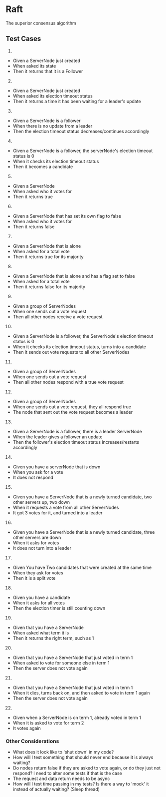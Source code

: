 # Raft

The superior consensus algorithm

## Test Cases

1. <br/>

- Given a ServerNode just created
- When asked its state
- Then it returns that it is a Follower

2. <br/>

- Given a ServerNode just created
- When asked its election timeout status
- Then it returns a time it has been waiting for a leader's update

3. <br/>

- Given a ServerNode is a follower
- When there is no update from a leader
- Then the election timeout status decreases/continues accordingly

4. <br/>

- Given a ServerNode is a follower, the serverNode's election timeout status is 0
- When it checks its election timeout status
- Then it becomes a candidate

5. <br/>

- Given a ServerNode
- When asked who it votes for
- Then it returns true

6. <br/>

- Given a ServerNode that has set its own flag to false
- When asked who it votes for
- Then it returns false

7. <br/>

- Given a ServerNode that is alone
- When asked for a total vote
- Then it returns true for its majority

8. <br/>

- Given a ServerNode that is alone and has a flag set to false
- When asked for a total vote
- Then it returns false for its majority

9. <br/>

- Given a group of ServerNodes
- When one sends out a vote request
- Then all other nodes receive a vote request

10. <br/>

- Given a ServerNode is a follower, the ServerNode's election timeout status is 0
- When it checks its election timeout status, turns into a candidate
- Then it sends out vote requests to all other ServerNodes

11. <br/>

- Given a group of ServerNodes
- When one sends out a vote request
- Then all other nodes respond with a true vote request

12. <br/>

- Given a group of ServerNodes
- When one sends out a vote request, they all respond true
- The node that sent out the vote request becomes a leader

13. <br/>

- Given a ServerNode is a follower, there is a leader ServerNode
- When the leader gives a follower an update
- Then the follower's election timeout status increases/restarts accordingly

14. <br/>

- Given you have a serverNode that is down
- When you ask for a vote
- It does not respond

15. <br/>

- Given you have a ServerNode that is a newly turned candidate, two other servers up, two down
- When it requests a vote from all other ServerNodes
- It got 3 votes for it, and turned into a leader

16. <br/>

- Given you have a ServerNode that is a newly turned candidate, three other servers are down
- When it asks for votes
- It does not turn into a leader

17. <br/>

- Given You have Two candidates that were created at the same time
- When they ask for votes
- Then it is a split vote

18. <br/>

- Given you have a candidate
- When it asks for all votes
- Then the election timer is still counting down

19. <br/>

- Given that you have a ServerNode
- When asked what term it is
- Then it returns the right term, such as 1

20. <br/>

- Given that you have a ServerNode that just voted in term 1
- When asked to vote for someone else in term 1
- Then the server does not vote again

21. <br/>

- Given that you have a ServerNode that just voted in term 1
- When it dies, turns back on, and then asked to vote in term 1 again
- Then the server does not vote again

22. <br/>

- Given when a ServerNode is on term 1, already voted in term 1
- When it is asked to vote for term 2
- It votes again

### Other Considerations

- What does it look like to 'shut down' in my code?
- How will I test something that should never end because it is always waiting?
- Do nodes return false if they are asked to vote again, or do they just not respond? I need to alter some tests if that is the case
- The request and data return needs to be async
- How will I test time passing in my tests? Is there a way to 'mock' it instead of actually waiting? (Sleep thread)
